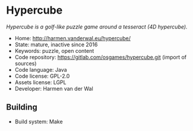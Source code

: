 # Hypercube

_Hypercube is a golf-like puzzle game around a tesseract (4D hypercube)._

- Home: http://harmen.vanderwal.eu/hypercube/
- State: mature, inactive since 2016
- Keywords: puzzle, open content
- Code repository: https://gitlab.com/osgames/hypercube.git (import of sources)
- Code language: Java
- Code license: GPL-2.0
- Assets license: LGPL
- Developer: Harmen van der Wal

## Building

- Build system: Make